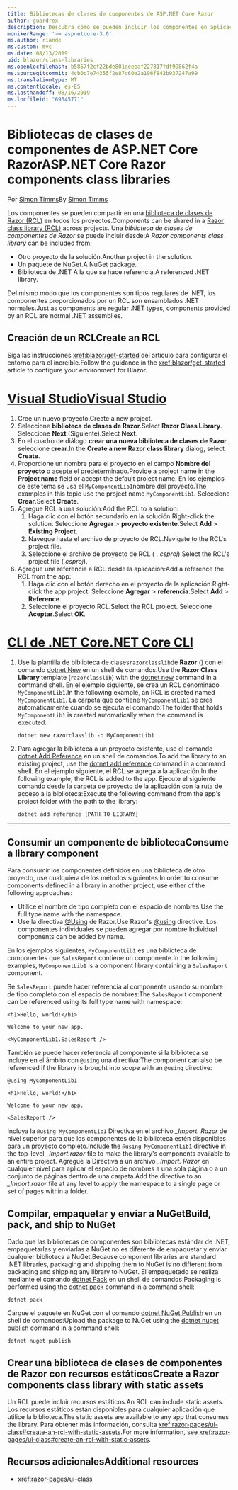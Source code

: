 ```yaml
---
title: Bibliotecas de clases de componentes de ASP.NET Core Razor
author: guardrex
description: Descubra cómo se pueden incluir los componentes en aplicaciones increíbles desde una biblioteca de componentes externos.
monikerRange: '>= aspnetcore-3.0'
ms.author: riande
ms.custom: mvc
ms.date: 08/13/2019
uid: blazor/class-libraries
ms.openlocfilehash: b5857f2cf22bde801deeeaf227817fdf99862f4a
ms.sourcegitcommit: 4cb0c7e74355f2e87c60e2a196f842b937247a99
ms.translationtype: MT
ms.contentlocale: es-ES
ms.lasthandoff: 08/16/2019
ms.locfileid: "69545771"
---
```

# <a name="aspnet-core-razor-components-class-libraries"></a><span data-ttu-id="a2e5d-103">Bibliotecas de clases de componentes de ASP.NET Core Razor</span><span class="sxs-lookup"><span data-stu-id="a2e5d-103">ASP.NET Core Razor components class libraries</span></span>

<span data-ttu-id="a2e5d-104">Por [Simon Timms](https://github.com/stimms)</span><span class="sxs-lookup"><span data-stu-id="a2e5d-104">By [Simon Timms](https://github.com/stimms)</span></span>

<span data-ttu-id="a2e5d-105">Los componentes se pueden compartir en una [biblioteca de clases de Razor (RCL)](xref:razor-pages/ui-class) en todos los proyectos.</span><span class="sxs-lookup"><span data-stu-id="a2e5d-105">Components can be shared in a [Razor class library (RCL)](xref:razor-pages/ui-class) across projects.</span></span> <span data-ttu-id="a2e5d-106">Una *biblioteca de clases de componentes de Razor* se puede incluir desde:</span><span class="sxs-lookup"><span data-stu-id="a2e5d-106">A *Razor components class library* can be included from:</span></span>

* <span data-ttu-id="a2e5d-107">Otro proyecto de la solución.</span><span class="sxs-lookup"><span data-stu-id="a2e5d-107">Another project in the solution.</span></span>
* <span data-ttu-id="a2e5d-108">Un paquete de NuGet.</span><span class="sxs-lookup"><span data-stu-id="a2e5d-108">A NuGet package.</span></span>
* <span data-ttu-id="a2e5d-109">Biblioteca de .NET A la que se hace referencia.</span><span class="sxs-lookup"><span data-stu-id="a2e5d-109">A referenced .NET library.</span></span>

<span data-ttu-id="a2e5d-110">Del mismo modo que los componentes son tipos regulares de .NET, los componentes proporcionados por un RCL son ensamblados .NET normales.</span><span class="sxs-lookup"><span data-stu-id="a2e5d-110">Just as components are regular .NET types, components provided by an RCL are normal .NET assemblies.</span></span>

## <a name="create-an-rcl"></a><span data-ttu-id="a2e5d-111">Creación de un RCL</span><span class="sxs-lookup"><span data-stu-id="a2e5d-111">Create an RCL</span></span>

<span data-ttu-id="a2e5d-112">Siga las instrucciones <xref:blazor/get-started> del artículo para configurar el entorno para el increíble.</span><span class="sxs-lookup"><span data-stu-id="a2e5d-112">Follow the guidance in the <xref:blazor/get-started> article to configure your environment for Blazor.</span></span>

# <a name="visual-studiotabvisual-studio"></a>[<span data-ttu-id="a2e5d-113">Visual Studio</span><span class="sxs-lookup"><span data-stu-id="a2e5d-113">Visual Studio</span></span>](#tab/visual-studio)

1. <span data-ttu-id="a2e5d-114">Cree un nuevo proyecto.</span><span class="sxs-lookup"><span data-stu-id="a2e5d-114">Create a new project.</span></span>
1. <span data-ttu-id="a2e5d-115">Seleccione **biblioteca de clases de Razor**.</span><span class="sxs-lookup"><span data-stu-id="a2e5d-115">Select **Razor Class Library**.</span></span> <span data-ttu-id="a2e5d-116">Seleccione **Next** (Siguiente).</span><span class="sxs-lookup"><span data-stu-id="a2e5d-116">Select **Next**.</span></span>
1. <span data-ttu-id="a2e5d-117">En el cuadro de diálogo **crear una nueva biblioteca de clases de Razor** , seleccione **crear**.</span><span class="sxs-lookup"><span data-stu-id="a2e5d-117">In the **Create a new Razor class library** dialog, select **Create**.</span></span>
1. <span data-ttu-id="a2e5d-118">Proporcione un nombre para el proyecto en el campo **Nombre del proyecto** o acepte el predeterminado.</span><span class="sxs-lookup"><span data-stu-id="a2e5d-118">Provide a project name in the **Project name** field or accept the default project name.</span></span> <span data-ttu-id="a2e5d-119">En los ejemplos de este tema se usa el `MyComponentLib1`nombre del proyecto.</span><span class="sxs-lookup"><span data-stu-id="a2e5d-119">The examples in this topic use the project name `MyComponentLib1`.</span></span> <span data-ttu-id="a2e5d-120">Seleccione **Crear**.</span><span class="sxs-lookup"><span data-stu-id="a2e5d-120">Select **Create**.</span></span>
1. <span data-ttu-id="a2e5d-121">Agregue RCL a una solución:</span><span class="sxs-lookup"><span data-stu-id="a2e5d-121">Add the RCL to a solution:</span></span>
   1. <span data-ttu-id="a2e5d-122">Haga clic con el botón secundario en la solución.</span><span class="sxs-lookup"><span data-stu-id="a2e5d-122">Right-click the solution.</span></span> <span data-ttu-id="a2e5d-123">Seleccione **Agregar** > **proyecto existente**.</span><span class="sxs-lookup"><span data-stu-id="a2e5d-123">Select **Add** > **Existing Project**.</span></span>
   1. <span data-ttu-id="a2e5d-124">Navegue hasta el archivo de proyecto de RCL.</span><span class="sxs-lookup"><span data-stu-id="a2e5d-124">Navigate to the RCL's project file.</span></span>
   1. <span data-ttu-id="a2e5d-125">Seleccione el archivo de proyecto de RCL ( *. csproj*).</span><span class="sxs-lookup"><span data-stu-id="a2e5d-125">Select the RCL's project file (*.csproj*).</span></span>
1. <span data-ttu-id="a2e5d-126">Agregue una referencia a RCL desde la aplicación:</span><span class="sxs-lookup"><span data-stu-id="a2e5d-126">Add a reference the RCL from the app:</span></span>
   1. <span data-ttu-id="a2e5d-127">Haga clic con el botón derecho en el proyecto de la aplicación.</span><span class="sxs-lookup"><span data-stu-id="a2e5d-127">Right-click the app project.</span></span> <span data-ttu-id="a2e5d-128">Seleccione **Agregar** > **referencia**.</span><span class="sxs-lookup"><span data-stu-id="a2e5d-128">Select **Add** > **Reference**.</span></span>
   1. <span data-ttu-id="a2e5d-129">Seleccione el proyecto RCL.</span><span class="sxs-lookup"><span data-stu-id="a2e5d-129">Select the RCL project.</span></span> <span data-ttu-id="a2e5d-130">Seleccione **Aceptar**.</span><span class="sxs-lookup"><span data-stu-id="a2e5d-130">Select **OK**.</span></span>

# <a name="net-core-clitabnetcore-cli"></a>[<span data-ttu-id="a2e5d-131">CLI de .NET Core</span><span class="sxs-lookup"><span data-stu-id="a2e5d-131">.NET Core CLI</span></span>](#tab/netcore-cli)

1. <span data-ttu-id="a2e5d-132">Use la plantilla de biblioteca de clases`razorclasslib`de **Razor** () con el comando [dotnet New](/dotnet/core/tools/dotnet-new) en un shell de comandos.</span><span class="sxs-lookup"><span data-stu-id="a2e5d-132">Use the **Razor Class Library** template (`razorclasslib`) with the [dotnet new](/dotnet/core/tools/dotnet-new) command in a command shell.</span></span> <span data-ttu-id="a2e5d-133">En el ejemplo siguiente, se crea un RCL denominado `MyComponentLib1`.</span><span class="sxs-lookup"><span data-stu-id="a2e5d-133">In the following example, an RCL is created named `MyComponentLib1`.</span></span> <span data-ttu-id="a2e5d-134">La carpeta que contiene `MyComponentLib1` se crea automáticamente cuando se ejecuta el comando:</span><span class="sxs-lookup"><span data-stu-id="a2e5d-134">The folder that holds `MyComponentLib1` is created automatically when the command is executed:</span></span>

   ```console
   dotnet new razorclasslib -o MyComponentLib1
   ```

1. <span data-ttu-id="a2e5d-135">Para agregar la biblioteca a un proyecto existente, use el comando [dotnet Add Reference](/dotnet/core/tools/dotnet-add-reference) en un shell de comandos.</span><span class="sxs-lookup"><span data-stu-id="a2e5d-135">To add the library to an existing project, use the [dotnet add reference](/dotnet/core/tools/dotnet-add-reference) command in a command shell.</span></span> <span data-ttu-id="a2e5d-136">En el ejemplo siguiente, el RCL se agrega a la aplicación.</span><span class="sxs-lookup"><span data-stu-id="a2e5d-136">In the following example, the RCL is added to the app.</span></span> <span data-ttu-id="a2e5d-137">Ejecute el siguiente comando desde la carpeta de proyecto de la aplicación con la ruta de acceso a la biblioteca:</span><span class="sxs-lookup"><span data-stu-id="a2e5d-137">Execute the following command from the app's project folder with the path to the library:</span></span>

   ```console
   dotnet add reference {PATH TO LIBRARY}
   ```

---

## <a name="consume-a-library-component"></a><span data-ttu-id="a2e5d-138">Consumir un componente de biblioteca</span><span class="sxs-lookup"><span data-stu-id="a2e5d-138">Consume a library component</span></span>

<span data-ttu-id="a2e5d-139">Para consumir los componentes definidos en una biblioteca de otro proyecto, use cualquiera de los métodos siguientes:</span><span class="sxs-lookup"><span data-stu-id="a2e5d-139">In order to consume components defined in a library in another project, use either of the following approaches:</span></span>

* <span data-ttu-id="a2e5d-140">Utilice el nombre de tipo completo con el espacio de nombres.</span><span class="sxs-lookup"><span data-stu-id="a2e5d-140">Use the full type name with the namespace.</span></span>
* <span data-ttu-id="a2e5d-141">Use la directiva [ \@Using](xref:mvc/views/razor#using) de Razor.</span><span class="sxs-lookup"><span data-stu-id="a2e5d-141">Use Razor's [\@using](xref:mvc/views/razor#using) directive.</span></span> <span data-ttu-id="a2e5d-142">Los componentes individuales se pueden agregar por nombre.</span><span class="sxs-lookup"><span data-stu-id="a2e5d-142">Individual components can be added by name.</span></span>

<span data-ttu-id="a2e5d-143">En los ejemplos siguientes, `MyComponentLib1` es una biblioteca de componentes que `SalesReport` contiene un componente.</span><span class="sxs-lookup"><span data-stu-id="a2e5d-143">In the following examples, `MyComponentLib1` is a component library containing a `SalesReport` component.</span></span>

<span data-ttu-id="a2e5d-144">Se `SalesReport` puede hacer referencia al componente usando su nombre de tipo completo con el espacio de nombres:</span><span class="sxs-lookup"><span data-stu-id="a2e5d-144">The `SalesReport` component can be referenced using its full type name with namespace:</span></span>

```cshtml
<h1>Hello, world!</h1>

Welcome to your new app.

<MyComponentLib1.SalesReport />
```

<span data-ttu-id="a2e5d-145">También se puede hacer referencia al componente si la biblioteca se incluye en el ámbito con `@using` una directiva:</span><span class="sxs-lookup"><span data-stu-id="a2e5d-145">The component can also be referenced if the library is brought into scope with an `@using` directive:</span></span>

```cshtml
@using MyComponentLib1

<h1>Hello, world!</h1>

Welcome to your new app.

<SalesReport />
```

<span data-ttu-id="a2e5d-146">Incluya la `@using MyComponentLib1` Directiva en el archivo *_Import. Razor* de nivel superior para que los componentes de la biblioteca estén disponibles para un proyecto completo.</span><span class="sxs-lookup"><span data-stu-id="a2e5d-146">Include the `@using MyComponentLib1` directive in the top-level *_Import.razor* file to make the library's components available to an entire project.</span></span> <span data-ttu-id="a2e5d-147">Agregue la Directiva a un archivo *_Import. Razor* en cualquier nivel para aplicar el espacio de nombres a una sola página o a un conjunto de páginas dentro de una carpeta.</span><span class="sxs-lookup"><span data-stu-id="a2e5d-147">Add the directive to an *_Import.razor* file at any level to apply the namespace to a single page or set of pages within a folder.</span></span>

## <a name="build-pack-and-ship-to-nuget"></a><span data-ttu-id="a2e5d-148">Compilar, empaquetar y enviar a NuGet</span><span class="sxs-lookup"><span data-stu-id="a2e5d-148">Build, pack, and ship to NuGet</span></span>

<span data-ttu-id="a2e5d-149">Dado que las bibliotecas de componentes son bibliotecas estándar de .NET, empaquetarlas y enviarlas a NuGet no es diferente de empaquetar y enviar cualquier biblioteca a NuGet.</span><span class="sxs-lookup"><span data-stu-id="a2e5d-149">Because component libraries are standard .NET libraries, packaging and shipping them to NuGet is no different from packaging and shipping any library to NuGet.</span></span> <span data-ttu-id="a2e5d-150">El empaquetado se realiza mediante el comando [dotnet Pack](/dotnet/core/tools/dotnet-pack) en un shell de comandos:</span><span class="sxs-lookup"><span data-stu-id="a2e5d-150">Packaging is performed using the [dotnet pack](/dotnet/core/tools/dotnet-pack) command in a command shell:</span></span>

```console
dotnet pack
```

<span data-ttu-id="a2e5d-151">Cargue el paquete en NuGet con el comando [dotnet NuGet Publish](/dotnet/core/tools/dotnet-nuget-push) en un shell de comandos:</span><span class="sxs-lookup"><span data-stu-id="a2e5d-151">Upload the package to NuGet using the [dotnet nuget publish](/dotnet/core/tools/dotnet-nuget-push) command in a command shell:</span></span>

```console
dotnet nuget publish
```

## <a name="create-a-razor-components-class-library-with-static-assets"></a><span data-ttu-id="a2e5d-152">Crear una biblioteca de clases de componentes de Razor con recursos estáticos</span><span class="sxs-lookup"><span data-stu-id="a2e5d-152">Create a Razor components class library with static assets</span></span>

<span data-ttu-id="a2e5d-153">Un RCL puede incluir recursos estáticos.</span><span class="sxs-lookup"><span data-stu-id="a2e5d-153">An RCL can include static assets.</span></span> <span data-ttu-id="a2e5d-154">Los recursos estáticos están disponibles para cualquier aplicación que utilice la biblioteca.</span><span class="sxs-lookup"><span data-stu-id="a2e5d-154">The static assets are available to any app that consumes the library.</span></span> <span data-ttu-id="a2e5d-155">Para obtener más información, consulta <xref:razor-pages/ui-class#create-an-rcl-with-static-assets>.</span><span class="sxs-lookup"><span data-stu-id="a2e5d-155">For more information, see <xref:razor-pages/ui-class#create-an-rcl-with-static-assets>.</span></span>

## <a name="additional-resources"></a><span data-ttu-id="a2e5d-156">Recursos adicionales</span><span class="sxs-lookup"><span data-stu-id="a2e5d-156">Additional resources</span></span>

* <xref:razor-pages/ui-class>

